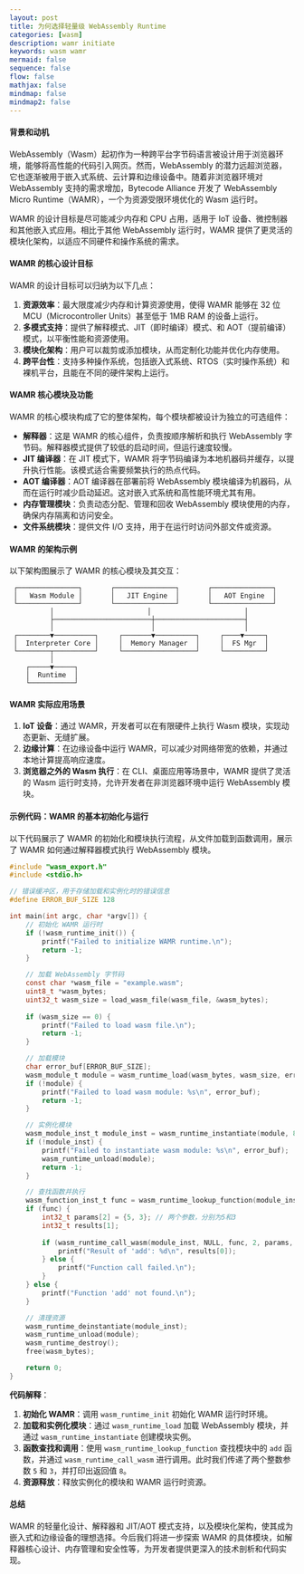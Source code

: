 ```yaml
---
layout: post
title: 为何选择轻量级 WebAssembly Runtime
categories: [wasm]
description: wamr initiate
keywords: wasm wamr
mermaid: false
sequence: false
flow: false
mathjax: false
mindmap: false
mindmap2: false
---
```



#### 背景和动机
WebAssembly（Wasm）起初作为一种跨平台字节码语言被设计用于浏览器环境，能够将高性能的代码引入网页。然而，WebAssembly 的潜力远超浏览器，它也逐渐被用于嵌入式系统、云计算和边缘设备中。随着非浏览器环境对 WebAssembly 支持的需求增加，Bytecode Alliance 开发了 WebAssembly Micro Runtime（WAMR），一个为资源受限环境优化的 Wasm 运行时。

WAMR 的设计目标是尽可能减少内存和 CPU 占用，适用于 IoT 设备、微控制器和其他嵌入式应用。相比于其他 WebAssembly 运行时，WAMR 提供了更灵活的模块化架构，以适应不同硬件和操作系统的需求。

#### WAMR 的核心设计目标
WAMR 的设计目标可以归纳为以下几点：

1. **资源效率**：最大限度减少内存和计算资源使用，使得 WAMR 能够在 32 位 MCU（Microcontroller Units）甚至低于 1MB RAM 的设备上运行。
2. **多模式支持**：提供了解释模式、JIT（即时编译）模式、和 AOT（提前编译）模式，以平衡性能和资源使用。
3. **模块化架构**：用户可以裁剪或添加模块，从而定制化功能并优化内存使用。
4. **跨平台性**：支持多种操作系统，包括嵌入式系统、RTOS（实时操作系统）和裸机平台，且能在不同的硬件架构上运行。

#### WAMR 核心模块及功能

WAMR 的核心模块构成了它的整体架构，每个模块都被设计为独立的可选组件：

- **解释器**：这是 WAMR 的核心组件，负责按顺序解析和执行 WebAssembly 字节码。解释器模式提供了较低的启动时间，但运行速度较慢。
- **JIT 编译器**：在 JIT 模式下，WAMR 将字节码编译为本地机器码并缓存，以提升执行性能。该模式适合需要频繁执行的热点代码。
- **AOT 编译器**：AOT 编译器在部署前将 WebAssembly 模块编译为机器码，从而在运行时减少启动延迟。这对嵌入式系统和高性能环境尤其有用。
- **内存管理模块**：负责动态分配、管理和回收 WebAssembly 模块使用的内存，确保内存隔离和访问安全。
- **文件系统模块**：提供文件 I/O 支持，用于在运行时访问外部文件或资源。

#### WAMR 的架构示例
以下架构图展示了 WAMR 的核心模块及其交互：

```
 ┌───────────────┐       ┌───────────────┐       ┌───────────────┐
 │   Wasm Module │       │   JIT Engine  │       │   AOT Engine  │
 └───────────────┘       └───────────────┘       └───────────────┘
          │                       │                       │
          ├────────────────────────┼──────────────────────┤
          │                        │                      │
 ┌────────▼──────────┐     ┌───────▼──────────┐     ┌────▼─────┐
 │  Interpreter Core │     │  Memory Manager  │     │  FS Mgr  │
 └────────┬──────────┘     └──────────────────┘     └──────────┘
          │
    ┌─────▼─────┐
    │  Runtime  │
    └───────────┘
```

#### WAMR 实际应用场景

1. **IoT 设备**：通过 WAMR，开发者可以在有限硬件上执行 Wasm 模块，实现动态更新、无缝扩展。
2. **边缘计算**：在边缘设备中运行 WAMR，可以减少对网络带宽的依赖，并通过本地计算提高响应速度。
3. **浏览器之外的 Wasm 执行**：在 CLI、桌面应用等场景中，WAMR 提供了灵活的 Wasm 运行时支持，允许开发者在非浏览器环境中运行 WebAssembly 模块。

#### 示例代码：WAMR 的基本初始化与运行

以下代码展示了 WAMR 的初始化和模块执行流程，从文件加载到函数调用，展示了 WAMR 如何通过解释器模式执行 WebAssembly 模块。

```c
#include "wasm_export.h"
#include <stdio.h>

// 错误缓冲区，用于存储加载和实例化时的错误信息
#define ERROR_BUF_SIZE 128

int main(int argc, char *argv[]) {
    // 初始化 WAMR 运行时
    if (!wasm_runtime_init()) {
        printf("Failed to initialize WAMR runtime.\n");
        return -1;
    }

    // 加载 WebAssembly 字节码
    const char *wasm_file = "example.wasm";
    uint8_t *wasm_bytes;
    uint32_t wasm_size = load_wasm_file(wasm_file, &wasm_bytes);
    
    if (wasm_size == 0) {
        printf("Failed to load wasm file.\n");
        return -1;
    }

    // 加载模块
    char error_buf[ERROR_BUF_SIZE];
    wasm_module_t module = wasm_runtime_load(wasm_bytes, wasm_size, error_buf, ERROR_BUF_SIZE);
    if (!module) {
        printf("Failed to load wasm module: %s\n", error_buf);
        return -1;
    }

    // 实例化模块
    wasm_module_inst_t module_inst = wasm_runtime_instantiate(module, 8192, 8192, error_buf, ERROR_BUF_SIZE);
    if (!module_inst) {
        printf("Failed to instantiate wasm module: %s\n", error_buf);
        wasm_runtime_unload(module);
        return -1;
    }

    // 查找函数并执行
    wasm_function_inst_t func = wasm_runtime_lookup_function(module_inst, "add", NULL);
    if (func) {
        int32_t params[2] = {5, 3}; // 两个参数，分别为5和3
        int32_t results[1];
        
        if (wasm_runtime_call_wasm(module_inst, NULL, func, 2, params, results)) {
            printf("Result of 'add': %d\n", results[0]);
        } else {
            printf("Function call failed.\n");
        }
    } else {
        printf("Function 'add' not found.\n");
    }

    // 清理资源
    wasm_runtime_deinstantiate(module_inst);
    wasm_runtime_unload(module);
    wasm_runtime_destroy();
    free(wasm_bytes);

    return 0;
}
```

**代码解释**：
1. **初始化 WAMR**：调用 `wasm_runtime_init` 初始化 WAMR 运行时环境。
2. **加载和实例化模块**：通过 `wasm_runtime_load` 加载 WebAssembly 模块，并通过 `wasm_runtime_instantiate` 创建模块实例。
3. **函数查找和调用**：使用 `wasm_runtime_lookup_function` 查找模块中的 `add` 函数，并通过 `wasm_runtime_call_wasm` 进行调用。此时我们传递了两个整数参数 `5` 和 `3`，并打印出返回值 `8`。
4. **资源释放**：释放实例化的模块和 WAMR 运行时资源。

#### 总结
WAMR 的轻量化设计、解释器和 JIT/AOT 模式支持，以及模块化架构，使其成为嵌入式和边缘设备的理想选择。今后我们将进一步探索 WAMR 的具体模块，如解释器核心设计、内存管理和安全性等，为开发者提供更深入的技术剖析和代码实现。